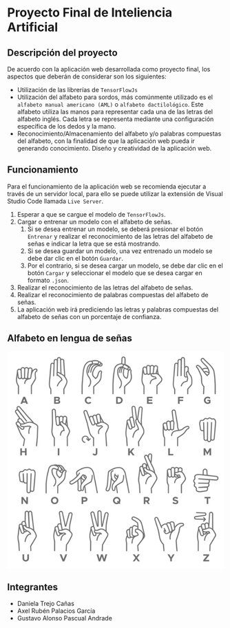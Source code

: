 # Proyecto Final de Inteliencia Artificial

## Descripción del proyecto

De acuerdo con la aplicación web desarrollada como proyecto final, los aspectos que deberán de considerar son los siguientes:
- Utilización de las librerías de `TensorFlowJs`
- Utilización del alfabeto para sordos, más comúnmente utilizado es el `alfabeto manual americano (AML)` o `alfabeto dactilológico`. Este alfabeto utiliza las manos para representar cada una de las letras del alfabeto inglés. Cada letra se representa mediante una configuración específica de los dedos y la mano.
- Reconocimiento/Almacenamiento del alfabeto y/o palabras compuestas del alfabeto, con la finalidad de que la aplicación web pueda ir generando conocimiento. Diseño y creatividad de la aplicación web.

## Funcionamiento

Para el funcionamiento de la aplicación web se recomienda ejecutar a través de un servidor local, para ello se puede utilizar la extensión de Visual Studio Code llamada `Live Server`.

1. Esperar a que se cargue el modelo de `TensorFlowJs`.
2. Cargar o entrenar un modelo con el alfabeto de señas.
   1. Si se desea entrenar un modelo, se deberá presionar el botón `Entrenar` y realizar el reconocimiento de las letras del alfabeto de señas e indicar la letra que se está mostrando.
   2. Si se desea guardar un modelo, una vez entrenado un modelo se debe dar clic en el botón `Guardar`.
   3. Por el contrario, si se desea cargar un modelo, se debe dar clic en el botón `Cargar` y seleccionar el modelo que se desea cargar en formato `.json`.
3. Realizar el reconocimiento de las letras del alfabeto de señas.
4. Realizar el reconocimiento de palabras compuestas del alfabeto de señas.
5. La aplicación web irá prediciendo las letras y palabras compuestas del alfabeto de señas con un porcentaje de confianza.

## Alfabeto en lengua de señas

![Alfabeto de señas](./assets/alfabeto.webp)

## Integrantes

- Daniela Trejo Cañas
- Axel Rubén Palacios García
- Gustavo Alonso Pascual Andrade